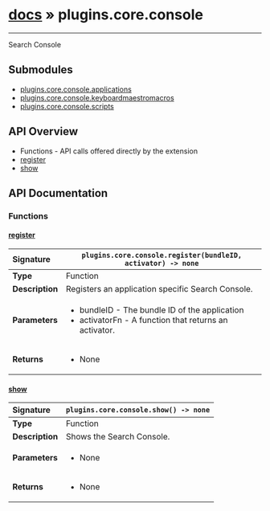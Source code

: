 # [docs](index.md) » plugins.core.console
---

Search Console

## Submodules
 * [plugins.core.console.applications](plugins.core.console.applications.md)
 * [plugins.core.console.keyboardmaestromacros](plugins.core.console.keyboardmaestromacros.md)
 * [plugins.core.console.scripts](plugins.core.console.scripts.md)

## API Overview
* Functions - API calls offered directly by the extension
 * [register](#register)
 * [show](#show)

## API Documentation

### Functions

#### [register](#register)
| <span style="float: left;">**Signature**</span> | <span style="float: left;">`plugins.core.console.register(bundleID, activator) -> none` </span>                                                          |
| -----------------------------------------------------|---------------------------------------------------------------------------------------------------------|
| **Type**                                             | Function |
| **Description**                                      | Registers an application specific Search Console. |
| **Parameters**                                       | <ul><li>bundleID - The bundle ID of the application</li><li>activatorFn - A function that returns an activator.</li></ul> |
| **Returns**                                          | <ul><li>None</li></ul> |

#### [show](#show)
| <span style="float: left;">**Signature**</span> | <span style="float: left;">`plugins.core.console.show() -> none` </span>                                                          |
| -----------------------------------------------------|---------------------------------------------------------------------------------------------------------|
| **Type**                                             | Function |
| **Description**                                      | Shows the Search Console. |
| **Parameters**                                       | <ul><li>None</li></ul> |
| **Returns**                                          | <ul><li>None</li></ul> |

